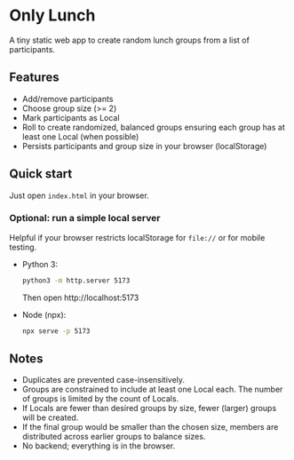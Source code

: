 # Only Lunch

A tiny static web app to create random lunch groups from a list of participants.

## Features
- Add/remove participants
- Choose group size (>= 2)
- Mark participants as Local
- Roll to create randomized, balanced groups ensuring each group has at least one Local (when possible)
- Persists participants and group size in your browser (localStorage)

## Quick start
Just open `index.html` in your browser.

### Optional: run a simple local server
Helpful if your browser restricts localStorage for `file://` or for mobile testing.

- Python 3:
  ```bash
  python3 -m http.server 5173
  ```
  Then open http://localhost:5173

- Node (npx):
  ```bash
  npx serve -p 5173
  ```

## Notes
- Duplicates are prevented case-insensitively.
- Groups are constrained to include at least one Local each. The number of groups is limited by the count of Locals.
- If Locals are fewer than desired groups by size, fewer (larger) groups will be created.
- If the final group would be smaller than the chosen size, members are distributed across earlier groups to balance sizes.
- No backend; everything is in the browser.
